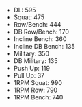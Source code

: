 * DL: 595
*  Squat: 475
*  Row/Bench: 444
*  DB Row/Bench: 170
*  Incline Bench: 360
*  Incline DB Bench: 135
*  Military: 350
*  DB Military: 135
*  Push Up: 119
*  Pull Up: 37
*  1RPM Squat: 990
*  1RPM Row: 790
*  1RPM Bench: 740
